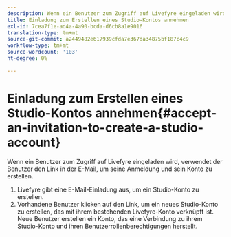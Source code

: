 ```yaml
---
description: Wenn ein Benutzer zum Zugriff auf Livefyre eingeladen wird, verwendet der Benutzer den Link in der E-Mail, um seine Anmeldung und sein Konto zu erstellen.
title: Einladung zum Erstellen eines Studio-Kontos annehmen
exl-id: 7cea7f1e-ad4a-4a90-bcda-d6cb8a1e9016
translation-type: tm+mt
source-git-commit: a2449482e617939cfda7e367da34875bf187c4c9
workflow-type: tm+mt
source-wordcount: '103'
ht-degree: 0%

---
```


# Einladung zum Erstellen eines Studio-Kontos annehmen{#accept-an-invitation-to-create-a-studio-account}

Wenn ein Benutzer zum Zugriff auf Livefyre eingeladen wird, verwendet der Benutzer den Link in der E-Mail, um seine Anmeldung und sein Konto zu erstellen.

1. Livefyre gibt eine E-Mail-Einladung aus, um ein Studio-Konto zu erstellen.
1. Vorhandene Benutzer klicken auf den Link, um ein neues Studio-Konto zu erstellen, das mit ihrem bestehenden Livefyre-Konto verknüpft ist. Neue Benutzer erstellen ein Konto, das eine Verbindung zu ihrem Studio-Konto und ihren Benutzerrollenberechtigungen herstellt.
